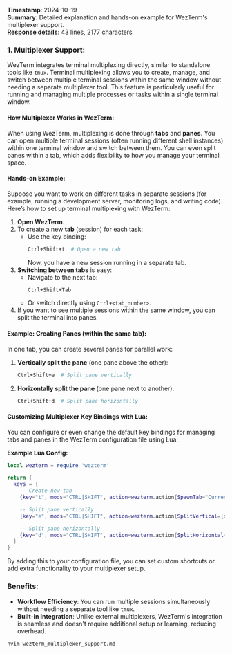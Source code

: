 **Timestamp**: 2024-10-19  
**Summary**: Detailed explanation and hands-on example for WezTerm's multiplexer support.  
**Response details**: 43 lines, 2177 characters

### 1. **Multiplexer Support**:

WezTerm integrates terminal multiplexing directly, similar to standalone tools like `tmux`. Terminal multiplexing allows you to create, manage, and switch between multiple terminal sessions within the same window without needing a separate multiplexer tool. This feature is particularly useful for running and managing multiple processes or tasks within a single terminal window.

#### **How Multiplexer Works in WezTerm:**

When using WezTerm, multiplexing is done through **tabs** and **panes**. You can open multiple terminal sessions (often running different shell instances) within one terminal window and switch between them. You can even split panes within a tab, which adds flexibility to how you manage your terminal space.

#### **Hands-on Example:**

Suppose you want to work on different tasks in separate sessions (for example, running a development server, monitoring logs, and writing code). Here’s how to set up terminal multiplexing with WezTerm:

1. **Open WezTerm.**
2. To create a new **tab** (session) for each task:
   - Use the key binding:
     ```bash
     Ctrl+Shift+t  # Open a new tab
     ```
     Now, you have a new session running in a separate tab.
3. **Switching between tabs** is easy:
   - Navigate to the next tab:
     ```bash
     Ctrl+Shift+Tab
     ```
   - Or switch directly using `Ctrl+<tab_number>`.
4. If you want to see multiple sessions within the same window, you can split the terminal into panes.

#### **Example: Creating Panes (within the same tab):**

In one tab, you can create several panes for parallel work:

1. **Vertically split the pane** (one pane above the other):
   ```bash
   Ctrl+Shift+e  # Split pane vertically
   ```
2. **Horizontally split the pane** (one pane next to another):
   ```bash
   Ctrl+Shift+d  # Split pane horizontally
   ```

#### **Customizing Multiplexer Key Bindings with Lua**:

You can configure or even change the default key bindings for managing tabs and panes in the WezTerm configuration file using Lua:

**Example Lua Config:**

```lua
local wezterm = require 'wezterm'

return {
  keys = {
    -- Create new tab
    {key="t", mods="CTRL|SHIFT", action=wezterm.action{SpawnTab="CurrentPaneDomain"}},

    -- Split pane vertically
    {key="e", mods="CTRL|SHIFT", action=wezterm.action{SplitVertical={domain="CurrentPaneDomain"}}},

    -- Split pane horizontally
    {key="d", mods="CTRL|SHIFT", action=wezterm.action{SplitHorizontal={domain="CurrentPaneDomain"}}},
  }
}
```

By adding this to your configuration file, you can set custom shortcuts or add extra functionality to your multiplexer setup.

### **Benefits:**

- **Workflow Efficiency**: You can run multiple sessions simultaneously without needing a separate tool like `tmux`.
- **Built-in Integration**: Unlike external multiplexers, WezTerm's integration is seamless and doesn't require additional setup or learning, reducing overhead.

```bash
nvim wezterm_multiplexer_support.md
```
